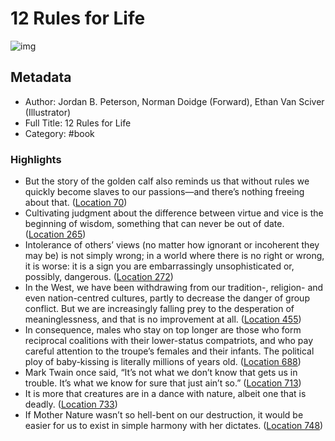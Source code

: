 # 12 Rules for Life

![img](https://images-na.ssl-images-amazon.com/images/I/41xrGjLlM0L._SL200_.jpg)

## Metadata

- Author: Jordan B. Peterson, Norman Doidge (Forward), Ethan Van Sciver (Illustrator)
- Full Title: 12 Rules for Life
- Category: #book

### Highlights

- But the story of the golden calf also reminds us that without rules we quickly become slaves to our passions—and there’s nothing freeing about that. ([Location 70](https://readwise.io/to_kindle?action=open&asin=B01FPGY5T0&location=70))
- Cultivating judgment about the difference between virtue and vice is the beginning of wisdom, something that can never be out of date. ([Location 265](https://readwise.io/to_kindle?action=open&asin=B01FPGY5T0&location=265))
- Intolerance of others’ views (no matter how ignorant or incoherent they may be) is not simply wrong; in a world where there is no right or wrong, it is worse: it is a sign you are embarrassingly unsophisticated or, possibly, dangerous. ([Location 272](https://readwise.io/to_kindle?action=open&asin=B01FPGY5T0&location=272))
- In the West, we have been withdrawing from our tradition-, religion- and even nation-centred cultures, partly to decrease the danger of group conflict. But we are increasingly falling prey to the desperation of meaninglessness, and that is no improvement at all. ([Location 455](https://readwise.io/to_kindle?action=open&asin=B01FPGY5T0&location=455))
- In consequence, males who stay on top longer are those who form reciprocal coalitions with their lower-status compatriots, and who pay careful attention to the troupe’s females and their infants. The political ploy of baby-kissing is literally millions of years old. ([Location 688](https://readwise.io/to_kindle?action=open&asin=B01FPGY5T0&location=688))
- Mark Twain once said, “It’s not what we don’t know that gets us in trouble. It’s what we know for sure that just ain’t so.” ([Location 713](https://readwise.io/to_kindle?action=open&asin=B01FPGY5T0&location=713))
- It is more that creatures are in a dance with nature, albeit one that is deadly. ([Location 733](https://readwise.io/to_kindle?action=open&asin=B01FPGY5T0&location=733))
- If Mother Nature wasn’t so hell-bent on our destruction, it would be easier for us to exist in simple harmony with her dictates. ([Location 748](https://readwise.io/to_kindle?action=open&asin=B01FPGY5T0&location=748))
